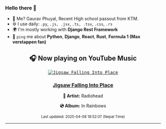 ### Hello there 👋
- 💨 Me? Gaurav Phuyal, Recent High school passout from KTM.
- ⚙️ I use daily: `.py`, `.js, .jsx`, `.ts, .tsx`, `.css`, `.rs`
- 🌍 I'm mostly working with **Django Rest Framework**
- 💬 `ping` me about **Python**, **Django**, **React**, **Rust**, **Formula 1 (Max verstappen fan)**
<!-- YOUTUBE-MUSIC-START -->
<div align='center'>

## 🎧 Now playing on YouTube Music

<kbd>

[![Jigsaw Falling Into Place](https://lastfm.freetls.fastly.net/i/u/174s/9dbcd9399ac3e622b4f508323155b644.jpg)](https://lastfm.freetls.fastly.net/i/u/174s/9dbcd9399ac3e622b4f508323155b644.jpg)

</kbd>

### [Jigsaw Falling Into Place](https://www.youtube.com/results?search_query=Radiohead%20Jigsaw%20Falling%20Into%20Place)

**🎤 Artist:** Radiohead

**💿 Album:** In Rainbows

<sub>Last updated: 2025-04-08 18:52:07 (Nepal Time)</sub>

</div>

<!-- YOUTUBE-MUSIC-END -->
<hr>

